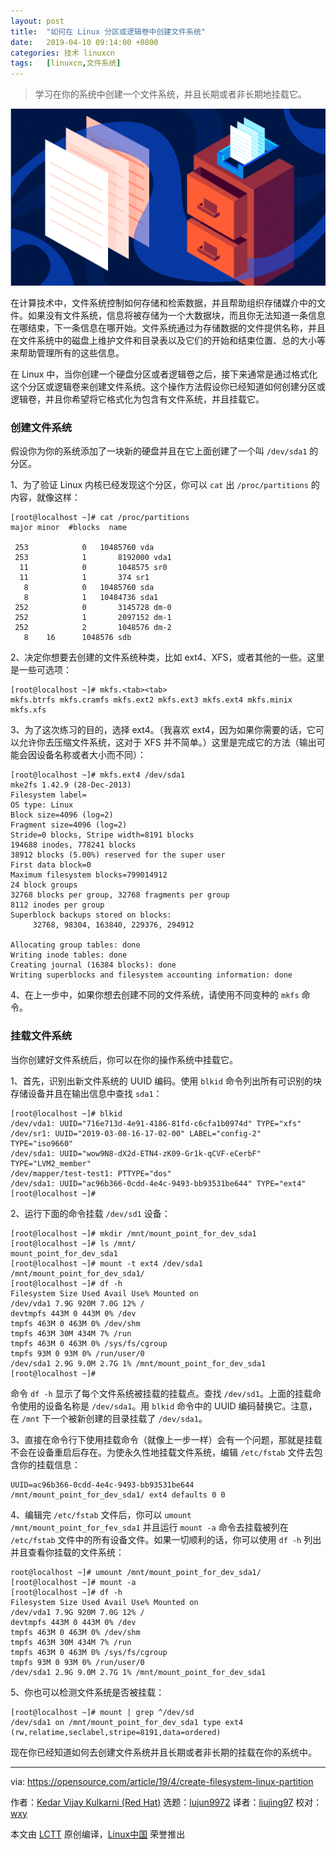 ```yaml
---
layout: post
title:	"如何在 Linux 分区或逻辑卷中创建文件系统"
date:	2019-04-10 09:14:00 +0800 
categories:	技术 linuxcn 
tags:	[linuxcn,文件系统]
---
```




> 
> 学习在你的系统中创建一个文件系统，并且长期或者非长期地挂载它。
> 
> 
> 


![Filing papers and documents](/Asserts/Images/album/201904/10/091522togk8moea78gu7u6.png "Filing papers and documents")


在计算技术中，文件系统控制如何存储和检索数据，并且帮助组织存储媒介中的文件。如果没有文件系统，信息将被存储为一个大数据块，而且你无法知道一条信息在哪结束，下一条信息在哪开始。文件系统通过为存储数据的文件提供名称，并且在文件系统中的磁盘上维护文件和目录表以及它们的开始和结束位置、总的大小等来帮助管理所有的这些信息。


在 Linux 中，当你创建一个硬盘分区或者逻辑卷之后，接下来通常是通过格式化这个分区或逻辑卷来创建文件系统。这个操作方法假设你已经知道如何创建分区或逻辑卷，并且你希望将它格式化为包含有文件系统，并且挂载它。


### 创建文件系统


假设你为你的系统添加了一块新的硬盘并且在它上面创建了一个叫 `/dev/sda1` 的分区。


1、为了验证 Linux 内核已经发现这个分区，你可以 `cat` 出 `/proc/partitions` 的内容，就像这样：



```
[root@localhost ~]# cat /proc/partitions
major minor  #blocks  name

 253            0   10485760 vda
 253            1       8192000 vda1
  11            0       1048575 sr0
  11            1       374 sr1
   8            0   10485760 sda
   8            1   10484736 sda1
 252            0       3145728 dm-0
 252            1       2097152 dm-1
 252            2       1048576 dm-2
   8    16      1048576 sdb
```

2、决定你想要去创建的文件系统种类，比如 ext4、XFS，或者其他的一些。这里是一些可选项：



```
[root@localhost ~]# mkfs.<tab><tab>
mkfs.btrfs mkfs.cramfs mkfs.ext2 mkfs.ext3 mkfs.ext4 mkfs.minix mkfs.xfs
```

3、为了这次练习的目的，选择 ext4。（我喜欢 ext4，因为如果你需要的话，它可以允许你去压缩文件系统，这对于 XFS 并不简单。）这里是完成它的方法（输出可能会因设备名称或者大小而不同）：



```
[root@localhost ~]# mkfs.ext4 /dev/sda1
mke2fs 1.42.9 (28-Dec-2013)
Filesystem label=
OS type: Linux
Block size=4096 (log=2)
Fragment size=4096 (log=2)
Stride=0 blocks, Stripe width=8191 blocks
194688 inodes, 778241 blocks
38912 blocks (5.00%) reserved for the super user
First data block=0
Maximum filesystem blocks=799014912
24 block groups
32768 blocks per group, 32768 fragments per group
8112 inodes per group
Superblock backups stored on blocks:
     32768, 98304, 163840, 229376, 294912

Allocating group tables: done
Writing inode tables: done
Creating journal (16384 blocks): done
Writing superblocks and filesystem accounting information: done
```

4、在上一步中，如果你想去创建不同的文件系统，请使用不同变种的 `mkfs` 命令。


### 挂载文件系统


当你创建好文件系统后，你可以在你的操作系统中挂载它。


1、首先，识别出新文件系统的 UUID 编码。使用 `blkid` 命令列出所有可识别的块存储设备并且在输出信息中查找 `sda1`：



```
[root@localhost ~]# blkid
/dev/vda1: UUID="716e713d-4e91-4186-81fd-c6cfa1b0974d" TYPE="xfs"
/dev/sr1: UUID="2019-03-08-16-17-02-00" LABEL="config-2" TYPE="iso9660"
/dev/sda1: UUID="wow9N8-dX2d-ETN4-zK09-Gr1k-qCVF-eCerbF" TYPE="LVM2_member"
/dev/mapper/test-test1: PTTYPE="dos"
/dev/sda1: UUID="ac96b366-0cdd-4e4c-9493-bb93531be644" TYPE="ext4"
[root@localhost ~]#
```

2、运行下面的命令挂载 `/dev/sd1` 设备：



```
[root@localhost ~]# mkdir /mnt/mount_point_for_dev_sda1
[root@localhost ~]# ls /mnt/
mount_point_for_dev_sda1
[root@localhost ~]# mount -t ext4 /dev/sda1 /mnt/mount_point_for_dev_sda1/
[root@localhost ~]# df -h
Filesystem Size Used Avail Use% Mounted on
/dev/vda1 7.9G 920M 7.0G 12% /
devtmpfs 443M 0 443M 0% /dev
tmpfs 463M 0 463M 0% /dev/shm
tmpfs 463M 30M 434M 7% /run
tmpfs 463M 0 463M 0% /sys/fs/cgroup
tmpfs 93M 0 93M 0% /run/user/0
/dev/sda1 2.9G 9.0M 2.7G 1% /mnt/mount_point_for_dev_sda1
[root@localhost ~]#
```

命令 `df -h` 显示了每个文件系统被挂载的挂载点。查找 `/dev/sd1`。上面的挂载命令使用的设备名称是 `/dev/sda1`。用 `blkid` 命令中的 UUID 编码替换它。注意，在 `/mnt` 下一个被新创建的目录挂载了 `/dev/sda1`。


3、直接在命令行下使用挂载命令（就像上一步一样）会有一个问题，那就是挂载不会在设备重启后存在。为使永久性地挂载文件系统，编辑 `/etc/fstab` 文件去包含你的挂载信息：



```
UUID=ac96b366-0cdd-4e4c-9493-bb93531be644 /mnt/mount_point_for_dev_sda1/ ext4 defaults 0 0
```

4、编辑完 `/etc/fstab` 文件后，你可以 `umount /mnt/mount_point_for_fev_sda1` 并且运行 `mount -a` 命令去挂载被列在 `/etc/fstab` 文件中的所有设备文件。如果一切顺利的话，你可以使用 `df -h` 列出并且查看你挂载的文件系统：



```
root@localhost ~]# umount /mnt/mount_point_for_dev_sda1/
[root@localhost ~]# mount -a
[root@localhost ~]# df -h
Filesystem Size Used Avail Use% Mounted on
/dev/vda1 7.9G 920M 7.0G 12% /
devtmpfs 443M 0 443M 0% /dev
tmpfs 463M 0 463M 0% /dev/shm
tmpfs 463M 30M 434M 7% /run
tmpfs 463M 0 463M 0% /sys/fs/cgroup
tmpfs 93M 0 93M 0% /run/user/0
/dev/sda1 2.9G 9.0M 2.7G 1% /mnt/mount_point_for_dev_sda1
```

5、你也可以检测文件系统是否被挂载：



```
[root@localhost ~]# mount | grep ^/dev/sd
/dev/sda1 on /mnt/mount_point_for_dev_sda1 type ext4 (rw,relatime,seclabel,stripe=8191,data=ordered)
```

现在你已经知道如何去创建文件系统并且长期或者非长期的挂载在你的系统中。




---


via: <https://opensource.com/article/19/4/create-filesystem-linux-partition>


作者：[Kedar Vijay Kulkarni (Red Hat)](https://opensource.com/users/kkulkarn) 选题：[lujun9972](https://github.com/lujun9972) 译者：[liujing97](https://github.com/liujing97) 校对：[wxy](https://github.com/wxy)


本文由 [LCTT](https://github.com/LCTT/TranslateProject) 原创编译，[Linux中国](https://linux.cn/) 荣誉推出
